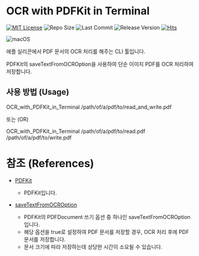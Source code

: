 #  OCR with PDFKit in Terminal

[![MIT License](https://img.shields.io/github/license/mson0129/OCR-with-PDFKit-in-Terminal)](https://www.mit.edu/~amini/LICENSE.md)
![Repo Size](https://img.shields.io/github/repo-size/mson0129/OCR-with-PDFKit-in-Terminal)
![Last Commit](https://img.shields.io/github/last-commit/mson0129/OCR-with-PDFKit-in-Terminal)
![Release Version](https://img.shields.io/github/v/release/mson0129/OCR-with-PDFKit-in-Terminal)
[![Hits](https://hits.seeyoufarm.com/api/count/incr/badge.svg?url=https%3A%2F%2Fgithub.com%2Fmson0129%2FOCR-with-PDFKit-in-Terminal&count_bg=%2379C83D&title_bg=%23555555&icon=&icon_color=%23E7E7E7&title=hits&edge_flat=false)](https://hits.seeyoufarm.com)

![macOS](https://img.shields.io/badge/macOS-13-blue)

애플 실리콘에서 PDF 문서의 OCR 처리를 해주는 CLI 툴입니다.

PDFKit의 saveTextFromOCROption을 사용하여 단순 이미지 PDF를 OCR 처리하여 저장합니다.

## 사용 방법 (Usage)

OCR_with_PDFKit_in_Terminal /path/of/a/pdf/to/read_and_write.pdf

또는 (OR)

OCR_with_PDFKit_in_Terminal /path/of/a/pdf/to/read.pdf /path/of/a/pdf/to/write.pdf

# 참조 (References)

* [PDFKit](https://developer.apple.com/documentation/pdfkit)
    * PDFKit입니다.

* [saveTextFromOCROption](https://developer.apple.com/documentation/pdfkit/pdfdocumentwriteoption/4042775-savetextfromocroption)
    * PDFKit의 PDFDocument 쓰기 옵션 중 하나인 saveTextFromOCROption입니다.
    * 해당 옵션을 true로 설정하여 PDF 문서를 저장할 경우, OCR 처리 후에 PDF 문서를 저장합니다. 
    * 문서 크기에 따라 저장하는데 상당한 시간이 소요될 수 있습니다.
